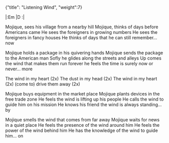 {"title": "Listening Wind",
"weight":7}

|:Em   |D   :|

Mojique, sees his village from a nearby hill
Mojique, thinks of days before Americans came
He sees the foreigners in growing numbers
He sees the foreigners in fancy houses
He thinks of days that he can still remember... now

Mojique holds a package in his quivering hands
Mojique sends the package to the American man
Sofly he glides along the streets and alleys
Up comes the wind that makes them run forever
he feels the time is surely now or never... more

The wind in my heart (2x)
The dust in my head (2x)
The wind in my heart (2x)
(come to) drive them away (2x)

Mojique buys equipment in the market place
Mojique plants devices in the free trade zone
He feels the wind is lifting up his people
He calls the wind to guide him on his mission
He knows his friend the wind is always standing... by

Mojique smells the wind that comes from far away
Mojique waits for news in a quiet place
He feels the presence of the wind around him
He feels the power of the wind behind him
He has the knowledge of the wind to guide him... on
